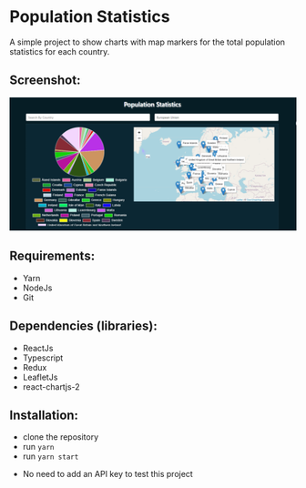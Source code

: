 # Population Statistics

A simple project to show charts with map markers for the total population statistics for each country.

## Screenshot:
![Screenshot](screenshot.png "Population Statistics screenshot")

## Requirements:
- Yarn
- NodeJs
- Git

## Dependencies (libraries):
- ReactJs
- Typescript
- Redux
- LeafletJs
- react-chartjs-2

## Installation:
- clone the repository
- run `yarn`
- run `yarn start`

* No need to add an API key to test this project